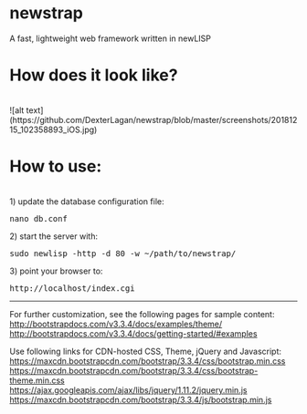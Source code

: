 # newstrap
A fast, lightweight web framework written in newLISP

<h1>How does it look like?</h1><br>
![alt text](https://github.com/DexterLagan/newstrap/blob/master/screenshots/20181215_102358893_iOS.jpg)

<h1>How to use:</h1><br>
1) update the database configuration file:
<pre>
nano db.conf
</pre>
2) start the server with:
<pre>
sudo newlisp -http -d 80 -w ~/path/to/newstrap/
</pre>
3) point your browser to:
<pre>
http://localhost/index.cgi
</pre>

---

For further customization, see the following pages for sample content:
http://bootstrapdocs.com/v3.3.4/docs/examples/theme/
http://bootstrapdocs.com/v3.3.4/docs/getting-started/#examples

Use following links for CDN-hosted CSS, Theme, jQuery and Javascript:
https://maxcdn.bootstrapcdn.com/bootstrap/3.3.4/css/bootstrap.min.css
https://maxcdn.bootstrapcdn.com/bootstrap/3.3.4/css/bootstrap-theme.min.css
https://ajax.googleapis.com/ajax/libs/jquery/1.11.2/jquery.min.js
https://maxcdn.bootstrapcdn.com/bootstrap/3.3.4/js/bootstrap.min.js
